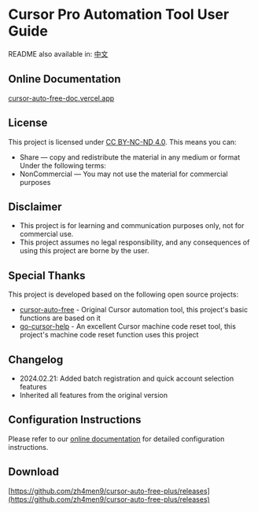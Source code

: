 # Cursor Pro Automation Tool User Guide

README also available in: [中文](./README.md)

## Online Documentation
[cursor-auto-free-doc.vercel.app](https://cursor-auto-free-doc.vercel.app)

## License
This project is licensed under [CC BY-NC-ND 4.0](https://creativecommons.org/licenses/by-nc-nd/4.0/).
This means you can:
- Share — copy and redistribute the material in any medium or format
Under the following terms:
- NonCommercial — You may not use the material for commercial purposes

## Disclaimer
- This project is for learning and communication purposes only, not for commercial use.
- This project assumes no legal responsibility, and any consequences of using this project are borne by the user.

## Special Thanks
This project is developed based on the following open source projects:

- [cursor-auto-free](https://github.com/chengazhen/cursor-auto-free) - Original Cursor automation tool, this project's basic functions are based on it
- [go-cursor-help](https://github.com/yuaotian/go-cursor-help) - An excellent Cursor machine code reset tool, this project's machine code reset function uses this project

## Changelog
- 2024.02.21: Added batch registration and quick account selection features
- Inherited all features from the original version

## Configuration Instructions
Please refer to our [online documentation](https://cursor-auto-free-doc.vercel.app) for detailed configuration instructions.

## Download
[https://github.com/zh4men9/cursor-auto-free-plus/releases](https://github.com/zh4men9/cursor-auto-free-plus/releases)